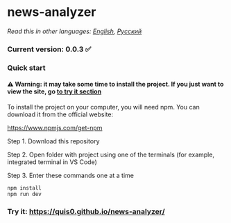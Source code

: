 # news-analyzer

*Read this in other languages: [English](README.md), [Русский](README.ru.md)*

### Current version: 0.0.3 :white_check_mark:

### Quick start

#### :warning: Warning: it may take some time to install the project. If you just want to view the site, go [to try it section](#try-it-httpsquis0githubiosprint-11)
To install the project on your computer, you will need npm. You can download it from the official website:

https://www.npmjs.com/get-npm

Step 1. Download this repository

Step 2. Open folder with project using one of the terminals (for example, integrated terminal in VS Code)

Step 3. Enter these commands one at a time

```
npm install
npm run dev
```

### Try it: https://quis0.github.io/news-analyzer/
